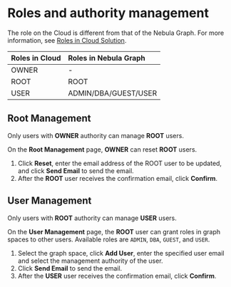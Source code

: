 # Roles and authority management

The role on the Cloud is different from that of the Nebula Graph. For more information, see [Roles in Cloud Solution](../4.user-role-description.md).

|Roles in Cloud|Roles in Nebula Graph|
|:---|:---|
|OWNER|-|
|ROOT|ROOT|
|USER|ADMIN/DBA/GUEST/USER|

## Root Management

Only users with **OWNER** authority can manage **ROOT** users.

On the **Root Management** page, **OWNER** can reset **ROOT** users.

1. Click **Reset**, enter the email address of the ROOT user to be updated, and click **Send Email** to send the email. 
2. After the **ROOT** user receives the confirmation email, click **Confirm**.

## User Management

Only users with **ROOT** authority can manage **USER** users.

On the **User Management** page, the **ROOT** user can grant roles in graph spaces to other users. Available roles are `ADMIN`, `DBA`, `GUEST`, and `USER`.

1. Select the graph space, click **Add User**, enter the specified user email and select the management authority of the user. 
2. Click **Send Email** to send the email. 
3. After the **USER** user receives the confirmation email, click **Confirm**.
